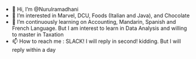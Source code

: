 - 👋 Hi, I’m @Nurulramadhani
- 👀 I’m interested in Marvel, DCU, Foods (Italian and Java), and Chocolate
- 🌱 I’m continuously learning on Accounting, Mandarin, Spanish and French Language. But I am interest to learn in Data Analysis and willing to master in Taxation
- 📫 How to reach me : SLACK! I will reply in second! kidding. But I will reply within a day

<!---
Nurulramadhani/Nurulramadhani is a ✨ special ✨ repository because its `README.md` (this file) appears on your GitHub profile.
You can click the Preview link to take a look at your changes.
--->

